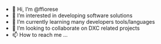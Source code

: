 - 👋 Hi, I’m @ffiorese
- 👀 I’m interested in developing software solutions
- 🌱 I’m currently learning many developers tools/languages
- 💞️ I’m looking to collaborate on DXC related projects
- 📫 How to reach me ...

<!---
ffiorese/ffiorese is a ✨ special ✨ repository because its `README.md` (this file) appears on your GitHub profile.
You can click the Preview link to take a look at your changes.
--->
